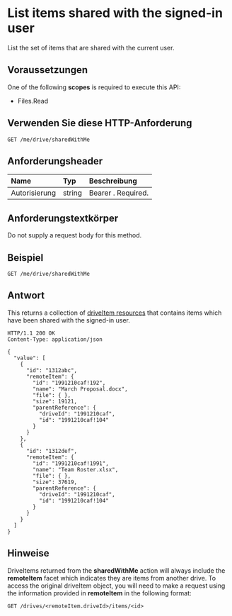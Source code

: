 # <a name="list-items-shared-with-the-signed-in-user"></a>List items shared with the signed-in user

List the set of items that are shared with the current user.

## <a name="prerequisites"></a>Voraussetzungen
One of the following **scopes** is required to execute this API:

  * Files.Read

## <a name="http-request"></a>Verwenden Sie diese HTTP-Anforderung

<!-- { "blockType": "ignored" } -->
```
GET /me/drive/sharedWithMe
```

## <a name="request-headers"></a>Anforderungsheader

| Name          | Typ   | Beschreibung                                                                                                                                                                                       |
|:--------------|:-------|:--------------------------------------------------------------------------------------------------------------------------------------------------------------------------------------------------|
| Autorisierung | string | Bearer <token>. Required.                                                                                                                                                                         |

## <a name="request-body"></a>Anforderungstextkörper
Do not supply a request body for this method.

## <a name="example"></a>Beispiel

<!-- { "blockType": "request", "name": "drive-sharedwithme", "scopes": "files.read" } -->
```http
GET /me/drive/sharedWithMe
```

## <a name="response"></a>Antwort

This returns a collection of [driveItem resources](../resources/driveitem.md) that contains items which have been shared with the signed-in user.


<!-- { "blockType": "response", "@odata.type": "microsoft.graph.driveItem", "isCollection": true, "truncated": true } -->
```http
HTTP/1.1 200 OK
Content-Type: application/json

{
  "value": [
    {
      "id": "1312abc",
      "remoteItem": {
        "id": "1991210caf!192",
        "name": "March Proposal.docx",
        "file": { },
        "size": 19121,
        "parentReference": {
          "driveId": "1991210caf",
          "id": "1991210caf!104"
        }
      }
    },
    {
      "id": "1312def",
      "remoteItem": {
        "id": "1991210caf!1991",
        "name": "Team Roster.xlsx",
        "file": { },
        "size": 37619,
        "parentReference": {
          "driveId": "1991210caf",
          "id": "1991210caf!104"
        }
      }
    }
  ]
}
```

## <a name="remarks"></a>Hinweise

DriveItems returned from the **sharedWithMe** action will always include the **remoteItem** facet which indicates they are items from another drive. To access the original driveItem object, you will need to make a request using the information provided in **remoteItem** in the following format:

<!-- {"blockType": "ignored"} -->
```http
GET /drives/<remoteItem.driveId>/items/<id>
```

<!-- {
  "type": "#page.annotation",
  "description": "Retrieve a list of files shared with the signed-in user.",
  "keywords": "sharedWithMe onedrive shared files",
  "section": "documentation",
  "tocPath": "OneDrive/Drive/Shared with me"
} -->
